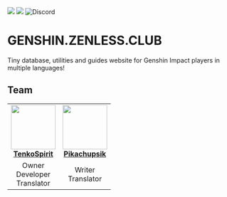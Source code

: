 ![](https://img.shields.io/github/license/TenkoSpirit/genshin.zenless.club)
![](https://img.shields.io/github/commit-activity/m/TenkoSpirit/genshin.zenless.club)
![Discord](https://img.shields.io/discord/973472155595571220)

# GENSHIN.ZENLESS.CLUB

Tiny database, utilities and guides website for Genshin Impact players in multiple languages!

## Team

<table>
    <tr>
    <td align="center">
        <a href="https://github.com/TenkoSpirit">
            <img src="https://github.com/TenkoSpirit.png" width="100px;" alt=""/>
            <br />
            <b>TenkoSpirit</b>
        </a>
    </td>
    <td align="center">
        <a href="https://github.com/Pikachupsik">
            <img src="https://github.com/Pikachupsik.png" width="100px;" alt=""/>
            <br />
            <b>Pikachupsik</b>
        </a>
    </td>
    </tr>
    <tr>
    <td align="center">
        Owner<br/>
        Developer<br/>
        Translator
    </td>
    <td align="center">
        Writer<br/>
        Translator
    </td>
    </tr>
</table>
